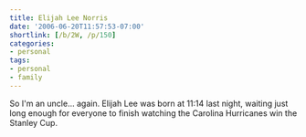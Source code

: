 ```yaml
---
title: Elijah Lee Norris
date: '2006-06-20T11:57:53-07:00'
shortlink: [/b/2W, /p/150]
categories:
- personal
tags:
- personal
- family
---
```

So I'm an uncle... again.  Elijah Lee was born at 11:14 last night, waiting just long enough for everyone to finish
watching the Carolina Hurricanes win the Stanley Cup.
